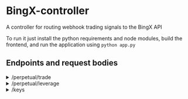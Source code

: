 # BingX-controller
A controller for routing webhook trading signals to the BingX API

To run it just install the python requirements and node modules, build the frontend, and run the application using ```python app.py```

## Endpoints and request bodies

<details><summary>/perpetual/trade</summary>
<p></p>
Handles opening and closing of Long and Short positions. "quantity" is in USDT
<p></p>
Open a Long

``` json
{
    "symbol": "BTCUSDT",
    "action": "Open", 
    "side": "Bid",
    "trade_type": "Market",
    "quantity": 10.0
}
```
Close a Long

``` json
{
    "symbol": "BTCUSDT",
    "action": "Close", 
    "side": "Bid",
    "trade_type": "Market",
    "quantity": 10.0
}
```
 
Open a Short
``` json
{
    "symbol": "BTCUSDT",
    "action": "Open", 
    "side": "Ask",
    "trade_type": "Market",
    "quantity": 10.0
}
```

Close a Short
``` json
{
    "symbol": "BTCUSDT",
    "action": "Close", 
    "side": "Ask",
    "trade_type": "Market",
    "quantity": 10.0
}
```
</details>
<details><summary>/perpetual/leverage</summary>
<p></p>
Changes the leverage for the symbol sent in the request body

``` json
{
    "symbol": "BTCUSDT",
    "leverage": 5
}
```
</details>
<details><summary>/keys</summary>
<p></p>
Keys can be stored locally in a file called keys.py and added to the project before deploment. The keys can also be overriden/set using the /keys endpoint

``` json
{
    "public": "public",
    "private": "private"
}
```
</details>

